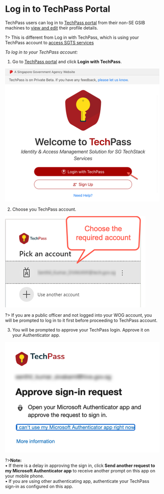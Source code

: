 # Log in to TechPass Portal

TechPass users can log in to [TechPass portal](http://portal.techpass.gov.sg/public/home) from their non-SE GSIB machines to [view and edit](edit-profile-using-non-se-gsib) their profile details.

?> This is different from Log in with TechPass, which is using your TechPass account to [access SGTS services](access-sgts-services-using-techpass)

_To log in to your TechPass account:_

1. Go to [TechPass portal](https://portal.techpass.gov.sg/public/home) and click **Login with TechPass**.

<kbd>![log in](assets/images/onboarding/po-non-se/log-in-with-techpass.png ':size=90%')</kbd>

2. Choose you TechPass account.

<kbd>![choose-account](assets/images/onboarding/po-non-se/choose-account.png)</kbd>

?> If you are a public officer and not logged into your WOG account, you will be prompted to log in to it first before proceeding to TechPass account.

3. You will be prompted to approve your TechPass login. Approve it on your Authenticator app.

<kbd>![approve-signin](assets/images/onboarding/po-non-se/approve-sign-in.png)</kbd>

?>**Note:**<br>
&bull; If there is a delay in approving the sign in, click **Send another request to my Microsoft Authenticator app** to receive another prompt on this app on your mobile phone.<br>
&bull; If you are using other authenticating app, authenticate your TechPass sign-in as configured on this app.
